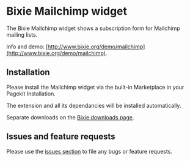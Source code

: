 # Bixie Mailchimp widget

The Bixie Mailchimp widget shows a subscription form for Mailchimp mailing lists.

Info and demo: [http://www.bixie.org/demo/mailchimp](http://www.bixie.org/demo/mailchimp).

## Installation

Please install the Mailchimp widget via the built-in Marketplace in your Pagekit Installation.

The extension and all its dependancies will be installed automatically.

Separate downloads on the [Bixie downloads page](http://www.bixie.org/downloads).

## Issues and feature requests

Please use the [issues section](https://github.com/Bixie/pagekit-mailchimp/issues) to file any bugs or feature requests.
